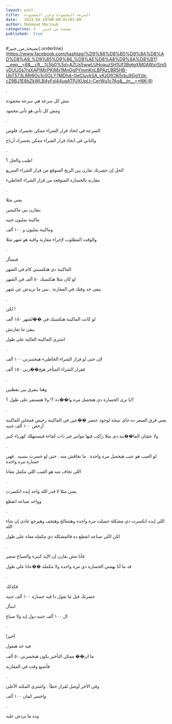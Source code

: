 ```yaml
---
layout: post
title:  السرعة المحمودة وغير المحمودة
date:   2024-04-10T00:00:01+03:00
author: Mahmoud Marzouk
categories: 2 - نصيحة من خبير
published:  true
---
```

\#نصيحة_من_خبير{.underline}(https://www.facebook.com/hashtag/%D9%86%D8%B5%D9%8A%D8%AD%D8%A9_%D9%85%D9%86_%D8%AE%D8%A8%D9%8A%D8%B1?__eep__=6&__cft__%5b0%5d=AZUs5wwLUHoauzSH1Uf3BgtgXM0AWxrSm5yDUUGs7rsXAPIMcPKlMx1MnOgPYmmKnLBPAzLBR5HB-UbT573L8Ri9Oc1c0OLY7MDhA-GeCluvkSA_yKzDfC9i5rbu9GgYzk-cZ9BJ1E8bZkWLB4yFsl44upATPJXUpLt-CerWu1c7Ag&__tn__=*NK-R)

.

مش كل سرعة هي سرعة محمودة

ومش كل تأني هو تأني محمود

.

السرعة في اتخاذ قرار الشراء ممكن تخسرك فلوس

والتاني في اتخاذ قرار الشراء ممكن يخسرك أرباح

.

طيب والحل ؟!

الحل إن حضرتك تقارن بين الربح المتوقع من قرار الشراء السريع

مقارنة بالخسارة المتوقعة من قرار الشراء الخاطيء

.

يعني مثلا

بتقارن بين ماكينتين

ماكينة بمليون جنيه

وماكينة بمليون و ١٠٠ ألف

والوقت المطلوب لإجراء مقارنة وافية هو شهر مثلا

.

فنسأل

الماكينة دي هتكسبني كام في الشهر

لو كان مثلا هتكسبك ٥٠ ألف في الشهر

يبقى خد وقتك في المقارنة . بس ما تزيدش عن شهر

.

لكن !

لو كانت الماكينة هتكسبك في ��لشهر ١٥٠ ألف

يبقى ما تقارنش

اشتري الماكينة الغالية على طول

.

لإن حتى لو قرار الشراء الخاطيء هيخسرني ١٠٠ ألف

فقرار الشراء المتأخر هيخ��رني ١٥٠ ألف

.

وهنا بنفرق بين نقطتين

يا ترى الخسارة دي هتحصل مرة وا��دة ؟! ولا هتستمر على طول ؟!!

.

يعني فرق السعر ده جاي نتيجة لوجود عنصر ��عين في الماكينة رخيص فمخلي
الماكينة أرخص ١٠٠ ألف جنيه

ولا عشان الما��ينة دي مثلا راكب فيها مواتير غير ذات كفاءة فبتستهلك
كهرباء كتير

.

لو العيب هو عيب هيحصل مرة واحدة . ما تخافش منه . حتى لو خسرت بسببه .
فهي خسارة مرة واحدة

اللي تخاف منه هو العيب اللي مكمل معانا

.

يعني مثلا لا قدر الله واحد إيده اتكسرت

وواحد صباعه اتقطع

.

اللي إيده اتكسرت دي مشكلة حصلت مرة واحدة وهتتعالج وهتخف وهيرجع عادي إن
شاء الله

لكن اللي صباعه اتقطع ده فالمشكلة دي مكمله معاه على طول

.

فأنا مش بقارن إن الإيد كبيرة والصباع صغير

قد ما أنا يهمني الخسارة دي مرة واحدة ولا مكملة ��عانا على
طول

.

فكذلك

حضرتك قبل ما تقول دا فيه خسارة ١٠٠ ألف جنيه

اسأل

ال ١٠٠ ألف جنيه دول إيد ولا صباع

.

أخيرا

فيه حد هيقول

ما ان�� ممكن التأخير يكون هيخسرني ٥٠ ألف

فأضيع وقت في المقارنة

.

وفي الآخر أوصل لقرار خطأ . واشتري المكنة الأغلى

واخسر كمان ١٠٠ ألف

.

وده ما تردش عليه
